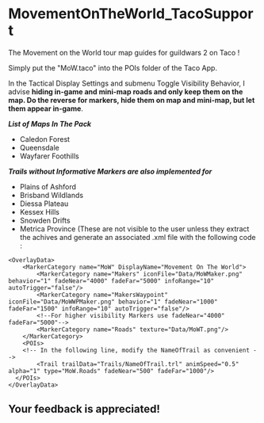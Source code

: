 # MovementOnTheWorld_TacoSupport
The Movement on the World tour map guides for guildwars 2 on Taco ! 

Simply put the "MoW.taco" into the POIs folder of the Taco App. 

In the Tactical Display Settings and submenu Toggle Visibility Behavior, I advise **hiding in-game and mini-map roads and only keep them on the map. Do the reverse for markers, hide them on map and mini-map, but let them appear in-game**. 

___List of Maps In The Pack___
- Caledon Forest
- Queensdale
- Wayfarer Foothills

___Trails without Informative Markers are also implemented for___
- Plains of Ashford
- Brisband Wildlands
- Diessa Plateau
- Kessex Hills
- Snowden Drifts 
- Metrica Province
(These are not visible to the user unless they extract the achives and generate an associated .xml file with the following code :
```
<OverlayData>
	<MarkerCategory name="MoW" DisplayName="Movement On The World">
		<MarkerCategory name="Makers" iconFile="Data/MoWMaker.png" behavior="1" fadeNear="4000" fadeFar="5000" infoRange="10" autoTrigger="false"/>
		<MarkerCategory name="MakersWaypoint" iconFile="Data/MoWWPMaker.png" behavior="1" fadeNear="1000" fadeFar="1500" infoRange="10" autoTrigger="false"/>
		<!--For higher visibility Markers use fadeNear="4000" fadeFar="5000"-->
        <MarkerCategory name="Roads" texture="Data/MoWT.png"/>
    </MarkerCategory>
	<POIs>
    <!-- In the following line, modify the NameOfTrail as convenient -->
		<Trail trailData="Trails/NameOfTrail.trl" animSpeed="0.5" alpha="1" type="MoW.Roads" fadeNear="500" fadeFar="1000"/>
  </POIs>
</OverlayData>
```

## **Your feedback is appreciated!**
